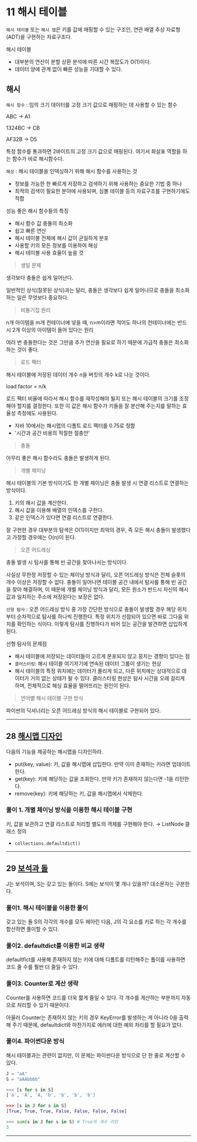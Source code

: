 # 11 해시 테이블
`해시 테이블` 또는 `해시 맵`은 키를 값에 매핑할 수 있는 구조인, 연관 배열 추상 자료형(ADT)을 구현하는 자료구조다.

해시 테이블

- 대부분의 연산이 분할 상환 분석에 따른 시간 복잡도가 O(1)이다.
- 데이터 양에 관계 없이 빠른 성능을 기대할 수 있다.

## 해시

`해시 함수` : 임의 크기 데이터를 고정 크기 값으로 매핑하는 데 사용할 수 있는 함수

ABC → A1

1324BC → CB

AF32B → D5

특정 함수를 통과하면 2바이트의 고정 크기 값으로 매핑된다. 여기서 화살표 역할을 하는 함수가 바로 해시함수다.

`해싱` : 해시 테이블을 인덱싱하기 위해 해시 함수를 사용하는 것

- 정보를 가능한 한 빠르게 저장하고 검색하기 위해 사용하는 중요한 기법 중 하나
- 최적의 검색이 필요한 분야에 사용되며, 심볼 테이블 등의 자료구조를 구현하기에도 적합

성능 좋은 해시 함수들의 특징

- 해시 함수 값 충돌의 최소화
- 쉽고 빠른 연산
- 해시 테이블 전체에 해시 값이 균일하게 분포
- 사용할 키의 모든 정보를 이용하여 해싱
- 해시 테이블 사용 효율이 높을 것

> 생일 문제
> 

생각보다 충돌은 쉽게 일어난다.

일반적인 상식(잘못된 상식)과는 달리, 충돌은 생각보다 쉽게 일어나므로 충돌을 최소화하는 일은 무엇보다 중요하다.

> 비둘기집 원리
> 

n개 아이템을 m개 컨테이너에 넣을 때, n>m이라면 적어도 하나의 컨테이너에는 반드시 2개 이상의 아이템이 들어 있다는 원리

여러 번 충돌한다는 것은 그만큼 추가 연산을 필요로 하기 때문에 가급적 충돌은 최소화하는 것이 좋다.

> 로드 팩터
> 

해시 테이블에 저장된 데이터 개수 n을 버킷의 개수 k로 나눈 것이다.

load factor = n/k

로드 팩터 비율에 따라서 해시 함수를 재작성해야 될지 또는 해시 테이블의 크기를 조정해야 할지를 결정한다. 또한 이 값은 해시 함수가 키들을 잘 분산해 주는지를 말하는 효율성 측정에도 사용된다.

- 자바 10에서는 해시맵의 디폴트 로드 팩터를 0.75로 정함
- '시간과 공간 비용의 적절한 절충안'

> 충돌
> 

아무리 좋은 해시 함수라도 충돌은 발생하게 된다.

> 개별 체이닝
> 

해시 테이블의 기본 방식이기도 한 개별 체이닝은 충돌 발생 시 연결 리스트로 연결하는 방식이다.

1. 키의 해시 값을 계산한다.
2. 해시 값을 이용해 배열의 인덱스를 구한다.
3. 같은 인덱스가 있다면 연결 리스트로 연결한다.

잘 구현한 경우 대부분의 탐색은 O(1)이지만 최악의 경우, 즉 모든 해시 충돌이 발생했다고 가정할 경우에는 O(n)이 된다.

> 오픈 어드레싱
> 

충돌 발생 시 탐사를 통해 빈 공간을 찾아나서는 방식이다.

사실상 무한정 저장할 수 있는 체이닝 방식과 달리, 오픈 어드레싱 방식은 전체 슬롯의 개수 이상은 저장할 수 없다. 충돌이 일어나면 테이블 공간 내에서 탐사를 통해 빈 공간을 찾아 해결하며, 이 때문에 개별 체이닝 방식과 달리, 모든 원소가 반드시 자신의 해시값과 일치하는 주소에 저장된다는 보장은 없다.

`선형 탐사` : 오픈 어드레싱 방식 중 가장 간단한 방식으로 충돌이 발생할 경우 해당 위치부터 순차적으로 탐사를 하나씩 진행한다. 특정 위치가 선점되어 있으면 바로 그다음 위치를 확인하는 식이다. 이렇게 탐사를 진행하다가 비어 있는 공간을 발견하면 삽입하게 된다.

선형 탐사의 문제점

- 해시 테이블에 저장되는 데이터들이 고르게 분포되지 않고 뭉치는 경향이 있다는 점
- `클러스터링`: 해시 테이블 여기저기에 연속된 데이터 그룹이 생기는 현상
- 해시 테이블의 특정 위치에는 데이터가 몰리게 되고, 다른 위치에는 상대적으로 데이터가 거의 없는 상태가 될 수 있다. 클러스터링 현상은 탐사 시간을 오래 걸리게 하며, 전체적으로 해싱 효율을 떨어뜨리는 원인이 된다.

> 언어별 해시 테이블 구현 방식
> 

파이썬의 딕셔너리는 오픈 어드레싱 방식의 해시 테이블로 구현되어 있다.

---

## 28 [해시맵 디자인](https://leetcode.com/problems/design-hashmap/)

다음의 기능을 제공하는 해시맵을 디자인하라.

- put(key, value): 키, 값을 해시맵에 삽입한다. 만약 이미 존재하는 키라면 업데이트한다.
- get(key): 키에 해당하는 값을 조회한다. 만약 키가 존재하지 않는다면 -1을 리턴한다.
- remove(key): 키에 해당하는 키, 값을 해시맵에서 삭제한다.

### 풀이 1. 개별 체이닝 방식을 이용한 해시 테이블 구현

키, 값을 보관하고 연결 리스트로 처리할 별도의 객체를 구현해야 한다. → ListNode 클래스 정의

- `collections.defaultdict()`

---

## 29 [보석과 돌](https://leetcode.com/problems/jewels-and-stones/)

J는 보석이며, S는 갖고 있는 돌이다. S에는 보석이 몇 개나 있을까? 대소문자는 구분한다.

### 풀이1. 해시 테이블을 이용한 풀이

갖고 있는 돌 S의 각각의 개수를 모두 헤아린 다음, J의 각 요소를 키로 하는 각 개수를 합산하면 풀이할 수 있다.

### 풀이2. defaultdict를 이용한 비교 생략

defaultfict를 사용해 존재하지 않는 키에 대해 디폴트를 리턴해주는 풀이를 사용하면 코드 줄 수를 훨씬 더 줄일 수 있다.

### 풀이3. Counter로 계산 생략

Counter를 사용하면 코드를 더욱 짧게 줄일 수 있다. 각 개수를 게산하는 부분까지 자동으로 처리할 수 있기 때문이다. 

아울러 Counter는 존재하지 않는 키의 경우 KeyError를 발생하는 게 아니라 0을 출력해 주기 때문에, defaultdict와 마찬가지로 에러에 대한 예외 처리를 할 필요가 없다.

### 풀이4. 파이썬다운 방식

해시 테이블과는 관련이 없지만, 이 문제는 파이썬다운 방식으로 단 한 줄로 계산할 수 있다.

```python
J = "aA"
S = "aAAbbbb"

>>> [s for s in S]
['a', 'A', 'A, 'b', 'b', 'b', 'b']

>>> [s in J for s in S]
[True, True, True, False, False, False, False]

>>> sum(s in J for s in S) # True의 개수 리턴
3
```

---